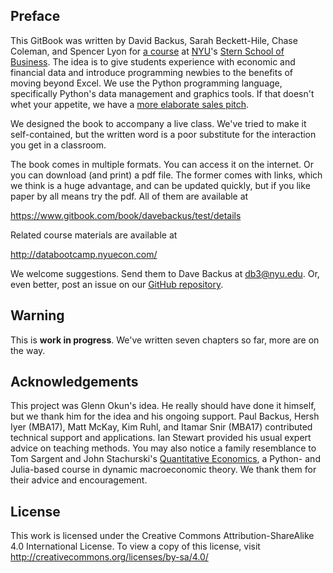 ## Preface

This GitBook was written by David Backus, Sarah Beckett-Hile, Chase Coleman, and Spencer Lyon for [a course](http://databootcamp.nyuecon.com/) at [NYU](http://www.nyu.edu/)'s [Stern School of Business](http://www.stern.nyu.edu/).  The idea is to give students experience with economic and financial data and introduce programming newbies to the benefits of moving beyond Excel.  We use the Python programming language, specifically Python's data management and graphics tools.  If that doesn't whet your appetite, we have a [more elaborate sales pitch](http://databootcamp.nyuecon.com/bootcamp_faq/).

We designed the book to accompany a live class.  We've tried to make it self-contained, but the written word is a poor substitute for the interaction you get in a classroom.

The book comes in multiple formats.  You can access it on the internet.  Or you can download (and print) a pdf file.  The former comes with links, which we think is a huge advantage, and can be updated quickly, but if you like paper by all means try the pdf.  All of them are available at

https://www.gitbook.com/book/davebackus/test/details

Related course materials are available at

http://databootcamp.nyuecon.com/

We welcome suggestions.  Send them to Dave Backus at [db3@nyu.edu](mailto:db3@nyu.edu).  Or, even better, post an issue on our [GitHub repository](https://github.com/DaveBackus/Data_Bootcamp_Book/issues).


## Warning

This is **work in progress**.  We've written seven chapters so far, more are on the way.


## Acknowledgements

This project was Glenn Okun's idea.  He really should have done it himself, but we thank him for the idea and his ongoing support. Paul Backus, Hersh Iyer (MBA17), Matt McKay, Kim Ruhl, and Itamar Snir (MBA17) contributed technical support and applications.  Ian Stewart provided his usual expert advice on teaching methods.  You may also notice a family resemblance to Tom Sargent and John Stachurski's [Quantitative Economics](http://quant-econ.net/), a Python- and Julia-based course in dynamic macroeconomic theory.  We thank them for their advice and encouragement.

## License

This work is licensed under the Creative Commons Attribution-ShareAlike 4.0 International License. To view a copy of this license, visit http://creativecommons.org/licenses/by-sa/4.0/

